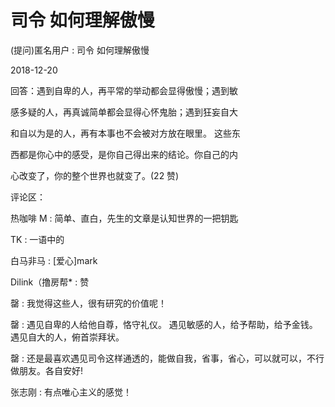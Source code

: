 # 司令 如何理解傲慢

(提问)匿名用户 : 司令 如何理解傲慢

2018-12-20

回答：遇到自卑的人，再平常的举动都会显得傲慢；遇到敏

感多疑的人，再真诚简单都会显得心怀鬼胎；遇到狂妄自大

和自以为是的人，再有本事也不会被对方放在眼里。 这些东

西都是你心中的感受，是你自己得出来的结论。你自己的内

心改变了，你的整个世界也就变了。(22 赞)

评论区：

热咖啡 M : 简单、直白，先生的文章是认知世界的一把钥匙

TK : 一语中的

白马非马 : [爱心]mark

Dilink（撸房帮* : 赞

罄 : 我觉得这些人，很有研究的价值呢！

罄 : 遇见自卑的人给他自尊，恪守礼仪。 遇见敏感的人，给予帮助，给予金钱。 遇见自大的人，俯首崇拜状。

罄 : 还是最喜欢遇见司令这样通透的，能做自我，省事，省心，可以就可以，不行做朋友。各自安好!

张志刚 : 有点唯心主义的感觉！